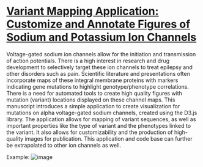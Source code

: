 # [Variant Mapping Application: Customize and Annotate Figures of Sodium and Potassium Ion Channels](https://ionchannel-biology.github.io/variant-mapping-graphic/)

Voltage-gated sodium ion channels allow for the initiation and transmission of action potentials. There is a high interest in research and drug development to selectively target these ion channels to treat epilepsy and other disorders such as pain. Scientific literature and presentations often incorporate maps of these integral membrane proteins with markers indicating gene mutations to highlight genotype/phenotype correlations. There is a need for automated tools to create high quality figures with mutation (variant) locations displayed on these channel maps. This manuscript introduces a simple application to create visualization for mutations on alpha voltage-gated sodium channels, created using the D3.js library. The application allows for mapping of variant sequences, as well as important properties like the type of variant and the phenotypes linked to the variant. It also allows for customizability and the production of high-quality images for publication. This application and code base can further be extrapolated to other ion channels as well.  

Example: 
![image](https://github.com/ionchannel-biology/variant-mapping-graphic/assets/153395438/67ea3678-d7a9-4137-b9c8-8c26482a900f)
